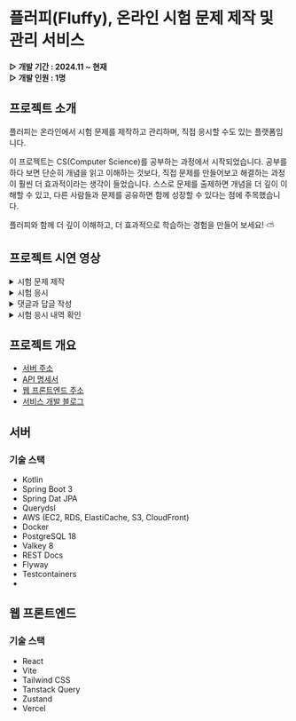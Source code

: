 # 플러피(Fluffy), 온라인 시험 문제 제작 및 관리 서비스

**▷ 개발 기간 : 2024.11 ~ 현재</br>**
**▷ 개발 인원 : 1명**

## 프로젝트 소개

플러피는 온라인에서 시험 문제를 제작하고 관리하며, 직접 응시할 수도 있는 플랫폼입니다. 

이 프로젝트는 CS(Computer Science)를 공부하는 과정에서 시작되었습니다. 공부를 하다 보면 단순히 개념을 읽고 이해하는 것보다, 직접 문제를 만들어보고 해결하는 과정이 훨씬 더 효과적이라는 생각이 들었습니다. 스스로 문제를 출제하면 개념을 더 깊이 이해할 수 있고, 다른 사람들과 문제를 공유하면 함께 성장할 수 있다는 점에 주목했습니다. 

플러피와 함께 더 깊이 이해하고, 더 효과적으로 학습하는 경험을 만들어 보세요! ⛅

## 프로젝트 시연 영상

<details>
  <summary>시험 문제 제작</summary>

  https://github.com/user-attachments/assets/c133b12c-8efd-480f-a62b-74b5defe1d71
</details>

<details>
  <summary>시험 응시</summary>
  
  https://github.com/user-attachments/assets/8e9ded2b-e2aa-40ab-a5c5-4bc07c59e7e0
</details>

<details>
  <summary>댓글과 답글 작성</summary>
  
  https://github.com/user-attachments/assets/1b77ddc7-b04a-406c-a456-f415a1689b90
</details>

<details>
  <summary>시험 응시 내역 확인</summary>
  
  https://github.com/user-attachments/assets/a9dbe6b5-ae6b-409d-983b-513fe0a71f34
</details>

## 프로젝트 개요

- [서버 주소](https://api.fluffy.run)
- [API 명세서](https://api.fluffy.run/docs/index.html)
- [웹 프론트엔드 주소](https://fluffy.run)
- [서비스 개발 블로그](https://alstn113.tistory.com/tag/플러피)

## 서버

### 기술 스택

- Kotlin
- Spring Boot 3
- Spring Dat JPA
- Querydsl
- AWS (EC2, RDS, ElastiCache, S3, CloudFront)
- Docker
- PostgreSQL 18
- Valkey 8
- REST Docs
- Flyway
- Testcontainers
- 
## 웹 프론트엔드

### 기술 스택

- React
- Vite
- Tailwind CSS
- Tanstack Query
- Zustand
- Vercel

